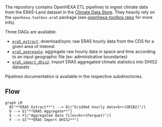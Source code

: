 The repository contains OpenHEXA ETL pipelines to ingest climate data from the ERA5-Land dataset in
the [Climate Data
Store](https://cds.climate.copernicus.eu/datasets/reanalysis-era5-land?tab=overview). They heavily
rely on the `openhexa.toolbox.era5` package (see [openhexa-toolbox
repo](https://github.com/BLSQ/openhexa-toolbox/tree/main/openhexa/toolbox/era5) for more info).

Three DAGs are available:

* [`era5_extract`](era5_extract/README.md): download/sync raw ERA5 hourly data from the CDS for a given area of interest
* [`era5_aggregate`](era5_aggregate/README.md): aggregate raw hourly data in space and time according to an input geographic
  file (ex: administrative boundaries)
* [`era5_import_dhis2`](era5_import_dhis2/README.md): import ERA5 aggregated climate statistics into DHIS2 datasets

Pipelines documentation is available in the respective subdirectories.

## Flow

```mermaid
graph LR
  B["**ERA5 Extract**"] --> D[/"Gridded hourly data<br>(GRIB2)"/]
  D --> E["**ERA5 Aggregate**"]
  E --> F[/"Aggregated data files<br>(Parquet)"/]
  F --> G["**ERA5 Import DHIS2**"]
```
